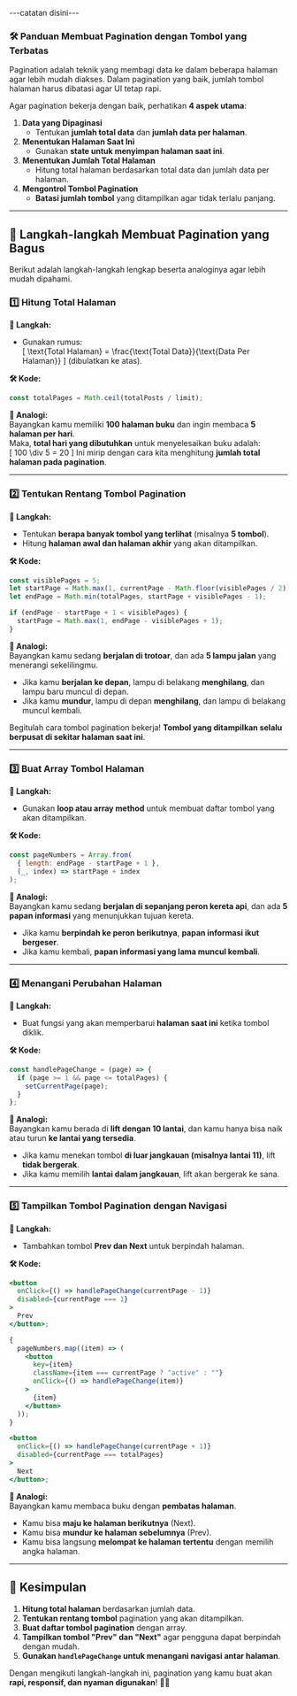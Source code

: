 ---catatan disini---
### **🛠️ Panduan Membuat Pagination dengan Tombol yang Terbatas**
Pagination adalah teknik yang membagi data ke dalam beberapa halaman agar lebih mudah diakses. Dalam pagination yang baik, jumlah tombol halaman harus dibatasi agar UI tetap rapi.  

Agar pagination bekerja dengan baik, perhatikan **4 aspek utama**:
1. **Data yang Dipaginasi**  
   - Tentukan **jumlah total data** dan **jumlah data per halaman**.
2. **Menentukan Halaman Saat Ini**  
   - Gunakan **state untuk menyimpan halaman saat ini**.
3. **Menentukan Jumlah Total Halaman**  
   - Hitung total halaman berdasarkan total data dan jumlah data per halaman.
4. **Mengontrol Tombol Pagination**  
   - **Batasi jumlah tombol** yang ditampilkan agar tidak terlalu panjang.

---

## **📌 Langkah-langkah Membuat Pagination yang Bagus**

Berikut adalah langkah-langkah lengkap beserta analoginya agar lebih mudah dipahami.

### **1️⃣ Hitung Total Halaman**

**🔹 Langkah:**

- Gunakan rumus:  
  \[
  \text{Total Halaman} = \frac{\text{Total Data}}{\text{Data Per Halaman}}
  \]
  (dibulatkan ke atas).

**🛠️ Kode:**

```js
const totalPages = Math.ceil(totalPosts / limit);
```

**📖 Analogi:**  
Bayangkan kamu memiliki **100 halaman buku** dan ingin membaca **5 halaman per hari**.  
Maka, **total hari yang dibutuhkan** untuk menyelesaikan buku adalah:  
\[
100 \div 5 = 20
\]
Ini mirip dengan cara kita menghitung **jumlah total halaman pada pagination**.

---

### **2️⃣ Tentukan Rentang Tombol Pagination**

**🔹 Langkah:**

- Tentukan **berapa banyak tombol yang terlihat** (misalnya **5 tombol**).
- Hitung **halaman awal dan halaman akhir** yang akan ditampilkan.

**🛠️ Kode:**

```js
const visiblePages = 5;
let startPage = Math.max(1, currentPage - Math.floor(visiblePages / 2));
let endPage = Math.min(totalPages, startPage + visiblePages - 1);

if (endPage - startPage + 1 < visiblePages) {
  startPage = Math.max(1, endPage - visiblePages + 1);
}
```

**📖 Analogi:**  
Bayangkan kamu sedang **berjalan di trotoar**, dan ada **5 lampu jalan** yang menerangi sekelilingmu.

- Jika kamu **berjalan ke depan**, lampu di belakang **menghilang**, dan lampu baru muncul di depan.
- Jika kamu **mundur**, lampu di depan **menghilang**, dan lampu di belakang muncul kembali.

Begitulah cara tombol pagination bekerja! **Tombol yang ditampilkan selalu berpusat di sekitar halaman saat ini**.

---

### **3️⃣ Buat Array Tombol Halaman**

**🔹 Langkah:**

- Gunakan **loop atau array method** untuk membuat daftar tombol yang akan ditampilkan.

**🛠️ Kode:**

```js
const pageNumbers = Array.from(
  { length: endPage - startPage + 1 },
  (_, index) => startPage + index
);
```

**📖 Analogi:**  
Bayangkan kamu sedang **berjalan di sepanjang peron kereta api**, dan ada **5 papan informasi** yang menunjukkan tujuan kereta.

- Jika kamu **berpindah ke peron berikutnya**, **papan informasi ikut bergeser**.
- Jika kamu kembali, **papan informasi yang lama muncul kembali**.

---

### **4️⃣ Menangani Perubahan Halaman**

**🔹 Langkah:**

- Buat fungsi yang akan memperbarui **halaman saat ini** ketika tombol diklik.

**🛠️ Kode:**

```js
const handlePageChange = (page) => {
  if (page >= 1 && page <= totalPages) {
    setCurrentPage(page);
  }
};
```

**📖 Analogi:**  
Bayangkan kamu berada di **lift dengan 10 lantai**, dan kamu hanya bisa naik atau turun **ke lantai yang tersedia**.

- Jika kamu menekan tombol **di luar jangkauan (misalnya lantai 11)**, lift **tidak bergerak**.
- Jika kamu memilih **lantai dalam jangkauan**, lift akan bergerak ke sana.

---

### **5️⃣ Tampilkan Tombol Pagination dengan Navigasi**

**🔹 Langkah:**

- Tambahkan tombol **Prev dan Next** untuk berpindah halaman.

**🛠️ Kode:**

```jsx
<button
  onClick={() => handlePageChange(currentPage - 1)}
  disabled={currentPage === 1}
>
  Prev
</button>;

{
  pageNumbers.map((item) => (
    <button
      key={item}
      className={item === currentPage ? "active" : ""}
      onClick={() => handlePageChange(item)}
    >
      {item}
    </button>
  ));
}

<button
  onClick={() => handlePageChange(currentPage + 1)}
  disabled={currentPage === totalPages}
>
  Next
</button>;
```

**📖 Analogi:**  
Bayangkan kamu membaca buku dengan **pembatas halaman**.

- Kamu bisa **maju ke halaman berikutnya** (Next).
- Kamu bisa **mundur ke halaman sebelumnya** (Prev).
- Kamu bisa langsung **melompat ke halaman tertentu** dengan memilih angka halaman.

---

## **🎯 Kesimpulan**

1. **Hitung total halaman** berdasarkan jumlah data.
2. **Tentukan rentang tombol** pagination yang akan ditampilkan.
3. **Buat daftar tombol pagination** dengan array.
4. **Tampilkan tombol "Prev" dan "Next"** agar pengguna dapat berpindah dengan mudah.
5. **Gunakan `handlePageChange` untuk menangani navigasi antar halaman**.

Dengan mengikuti langkah-langkah ini, pagination yang kamu buat akan **rapi, responsif, dan nyaman digunakan**! 🚀🔥
